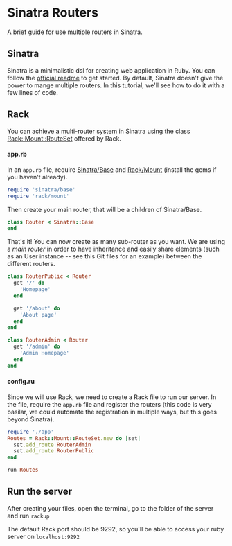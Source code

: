 # Sinatra Routers

A brief guide for use multiple routers in Sinatra.

## Sinatra
Sinatra is a minimalistic dsl for creating web application in Ruby.
You can follow the [official readme](http://sinatrarb.com/intro.html "official readme") to get started.
By default, Sinatra doesn't give the power to mange multiple routers. In this tutorial, we'll see how to do it with a few lines of code.

## Rack
You can achieve a multi-router system in Sinatra using the class [Rack::Mount::RouteSet](https://www.rubydoc.info/gems/rack-mount/0.8.3/Rack/Mount/RouteSet "RouteSet") offered by Rack.

#### app.rb
In an `app.rb` file, require [Sinatra/Base](https://www.rubydoc.info/gems/sinatra/Sinatra/Base "Sinatra/Base") and [Rack/Mount](https://www.rubydoc.info/gems/rack-mount/0.8.3/Rack/Mount "Rack/Mount") (install the gems if you haven't already).
```ruby
require 'sinatra/base'
require 'rack/mount'
```
Then create your main router, that will be a children of Sinatra/Base.
```ruby
class Router < Sinatra::Base
end
```

That's it!
You can now create as many sub-router as you want.
We are using a *main router* in order to have inheritance and easily share elements (such as an User instance -- see this Git files for an example) between the different routers.
```ruby
class RouterPublic < Router
  get '/' do
    'Homepage'
  end

  get '/about' do
    'About page'
  end
end
```

```ruby
class RouterAdmin < Router
  get '/admin' do
    'Admin Homepage'
  end
end
```

#### config.ru
Since we will use Rack, we need to create a Rack file to run our server.
In the file, require the `app.rb` file and register the routers (this code is very basilar, we could automate the registration in multiple ways, but this goes beyond Sinatra).
```ruby
require './app'
Routes = Rack::Mount::RouteSet.new do |set|
  set.add_route RouterAdmin
  set.add_route RouterPublic
end

run Routes
```

## Run the server
After creating your files, open the terminal, go to the folder of the server and run `rackup`

The default Rack port should be 9292, so you'll be able to access your ruby server on `localhost:9292`

